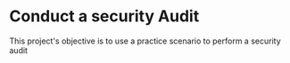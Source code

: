 # Conduct a security Audit 
This project's objective is to use a practice scenario to perform a security audit 
